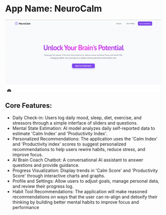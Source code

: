 # **App Name**: NeuroCalm

![Landingpage](image.png)

## Core Features:

- Daily Check-in: Users log daily mood, sleep, diet, exercise, and stressors through a simple interface of sliders and questions.
- Mental State Estimation: AI model analyzes daily self-reported data to estimate 'Calm Index' and 'Productivity Index'.
- Personalized Recommendations: The application uses the 'Calm Index' and 'Productivity index' scores to suggest personalized recommendations to help users rewire habits, reduce stress, and improve focus.
- AI Brain Coach Chatbot: A conversational AI assistant to answer questions and provide guidance.
- Progress Visualization: Display trends in 'Calm Score' and 'Productivity Score' through interactive charts and graphs.
- Profile and Settings: Allow users to adjust goals, manage personal data, and review their progress log.
- Habit Tool Recommendations: The application will make reasoned recommendations on ways that the user can re-align and detoxify their thinking by building better mental habits to improve focus and performance